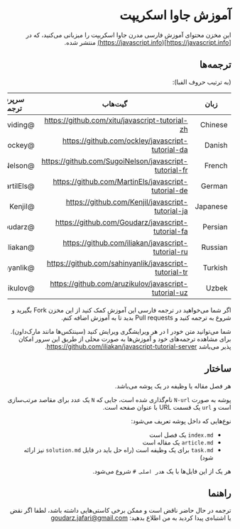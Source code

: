 <div dir="rtl">
  
# آموزش جاوا اسکریپت

این مخزن محتوای آموزش فارسی مدرن جاوا اسکریپت را میزبانی می‌کنید، که در [https://javascript.info](https://javascript.info) منتشر شده.

## ترجمه‌ها

(به ترتیب حروف الفبا):

| زبان | گیت‌هاب | سرپرست ترجمه‌ها | ترجمه‌شده (%) | منتشر شده |
|----------|--------|-------------------|-----------------|-----------|
| Chinese | https://github.com/xitu/javascript-tutorial-zh | @leviding | ![](http://translate-hook.javascript.info/stats/zh.svg) | - |
| Danish | https://github.com/ockley/javascript-tutorial-da | @ockey | ![](http://translate-hook.javascript.info/stats/da.svg) | - |
| French | https://github.com/SugoiNelson/javascript-tutorial-fr | @SugoiNelson | ![](http://translate-hook.javascript.info/stats/fr.svg) | - |
| German | https://github.com/MartinEls/javascript-tutorial-de | @MartilEls | ![](http://translate-hook.javascript.info/stats/de.svg) | - |
| Japanese | https://github.com/KenjiI/javascript-tutorial-ja | @KenjiI | ![](http://translate-hook.javascript.info/stats/ja.svg) | - |
| Persian | https://github.com/Goudarz/javascript-tutorial-fa | @Goudarz | ![](http://translate-hook.javascript.info/stats/fa.svg) | - |
| Russian | https://github.com/iliakan/javascript-tutorial-ru | @iliakan | | https://learn.javascript.ru |
| Turkish | https://github.com/sahinyanlik/javascript-tutorial-tr | @sahinyanlik | ![](http://translate-hook.javascript.info/stats/tr.svg) | - |
| Uzbek | https://github.com/aruzikulov/javascript-tutorial-uz | @aruzikulov | ![](http://translate-hook.javascript.info/stats/uz.svg) | - |

اگر شما می‌خواهید در ترجمه فارسی این آموزش کمک کنید از این مخزن Fork بگیرید و شروع به ترجمه کنید و Pull requests بدید تا به آموزش اضافه کنم.

شما می‌توانید متن خودر ا در هر ویرایشگری ویرایش کنید (سینتکس‌ها مانند مارک‌داون). برای مشاهده ترجمه‌های خود و آموزش‌ها به صورت محلی از طریق این سرور امکان پذیر می‌باشد <https://github.com/iliakan/javascript-tutorial-server>.  

## ساختار

هر فصل مقاله یا وظیفه در یک پوشه می‌باشد.

پوشه به صورت `N-url` نام‌گذاری شده است، جایی که `N` یک عدد برای مقاصد مرتب‌سازی است و `url` یک قسمت URL با عنوان صفحه است.

نوع‌هایی که داخل پوشه تعریف می‌شود:

  - `index.md` یک فصل است
  - `article.md` یک مقاله است
  - `task.md` برای یک وظیفه است (راه حل باید در فایل `solution.md` نیز ارائه شود)

هر یک از این فایل‌ها با یک `هدر اصلی #` شروع می‌شود.

## راهنما

ترجمه در حال حاضر ناقض است و ممکن برخی کاستی‌هایی داشته باشد، لطفا اگر نقض یا اشتباه‌ی پیدا کردید به من اطلاع بدهید: goudarz.jafari@gmail.com

</div>
